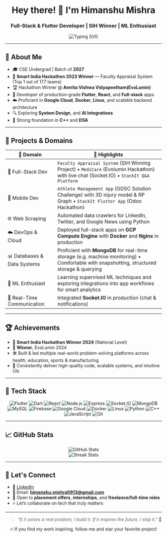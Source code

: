 <h1 align="center">Hey there! 👋 I'm Himanshu Mishra</h1>
<h3 align="center">Full-Stack & Flutter Developer | SIH Winner | ML Enthusiast</h3>

<p align="center">
  <img src="https://readme-typing-svg.herokuapp.com?font=Fira+Code&size=22&pause=1000&center=true&vCenter=true&width=500&lines=Full-Stack+%26+Flutter+Developer;SIH+Winner+%7C+ML+Enthusiast;GCP+%7C+Docker+%7C+Socket.IO+%7C+MongoDB" alt="Typing SVG" />
</p>



---

## 🚀 About Me

- 🎓 CSE Undergrad | Batch of **2027**
- 👑 **Smart India Hackathon 2023 Winner** — Faculty Appraisal System (Top 1 out of 177 teams)
- 🏆 Hackathon Winner @ **Amrita Vishwa Vidyapeetham(EvoLumin)**
- 📱 Developer of production-grade **Flutter**, **React**, and **Full-stack** apps
- ☁️ Proficient in **Google Cloud**, **Docker**, **Linux**, and scalable backend architecture
- 🔍 Exploring **System Design**, and **AI Integrations**
- 🧠 Strong foundation in **C++** and **DSA**

---

## 🧠 Projects & Domains

| 💼 Domain | 🌟 Highlights |
|----------|-----------------------------|
| 🚀 Full-Stack Dev | `Faculty Appraisal System` (SIH Winning Project) • `MediCare` (Evolumin Hackathon) with live chat (Socket.IO) • `StackIt Q&A Platform` |
| 📱 Mobile Dev | `Athlete Management App` (GDSC Solution Challenge) with 3D injury model & RP Graph • `StackIt Flutter App` (Odoo Hackathon) |
| 🌐 Web Scraping | Automated data crawlers for LinkedIn, Twitter, and Google News using Python |
| ☁️ DevOps & Cloud | Deployed full-stack apps on **GCP Compute Engine** with **Docker** and **Nginx** in production |
| 📊 Databases & Data Systems | Proficient with **MongoDB** for real-time storage (e.g. machine monitoring) • Comfortable with snapshotting, structured storage & querying |
| 🤖 ML Enthusiast | Learning supervised ML techniques and exploring integrations into app workflows for smart analytics |
| 🔌 Real-Time Communication | Integrated **Socket.IO** in production (chat & notifications)


---

## 🏆 Achievements

- 👑 **Smart India Hackathon Winner 2024** (National Level)  
- 🥇 **Winner**, EvoLumin 2024  
- 🛠 Built & led multiple real-world problem-solving platforms across health, education, sports & manufacturing  
- 🎯 Consistently deliver high-quality code, scalable systems, and intuitive UIs  

---

## 🧰 Tech Stack

<div align="center">

![Flutter](https://img.shields.io/badge/-Flutter-02569B?&logo=flutter)
![Dart](https://img.shields.io/badge/-Dart-0175C2?&logo=dart)
![React](https://img.shields.io/badge/-React-000?&logo=react)
![Node.js](https://img.shields.io/badge/-Node.js-339933?&logo=nodedotjs)
![Express](https://img.shields.io/badge/-Express.js-000000?&logo=express)
![Socket.IO](https://img.shields.io/badge/-Socket.IO-010101?&logo=socket.io)
![MongoDB](https://img.shields.io/badge/-MongoDB-47A248?&logo=mongodb)
![MySQL](https://img.shields.io/badge/-MySQL-4479A1?&logo=mysql)
![Firebase](https://img.shields.io/badge/-Firebase-FFCA28?&logo=firebase)
![Google Cloud](https://img.shields.io/badge/-GCP-4285F4?&logo=googlecloud)
![Docker](https://img.shields.io/badge/-Docker-2496ED?&logo=docker)
![Linux](https://img.shields.io/badge/-Linux-FCC624?&logo=linux)
![Python](https://img.shields.io/badge/-Python-3776AB?&logo=python)
![C++](https://img.shields.io/badge/-C++-00599C?&logo=c%2B%2B)
![JavaScript](https://img.shields.io/badge/-JavaScript-F7DF1E?&logo=javascript)
![Git](https://img.shields.io/badge/-Git-F05032?&logo=git)

</div>


---

## 📈 GitHub Stats

<p align="center">
  <img src="https://github-readme-stats.vercel.app/api?username=himanshu-mishra-27&show_icons=true&theme=tokyonight&count_private=true" alt="GitHub Stats" />
  <br />
  <img src="https://github-readme-streak-stats.herokuapp.com?user=himanshu-mishra-27&theme=tokyonight" alt="Streak Stats" />
</p>

---

## 🤝 Let's Connect

- 🔗 [LinkedIn](https://www.linkedin.com/in/himanshu-mishra-459b882b4/)
- 💌 Email: **himanshu.mishra0913@gmail.com**
- 💼 Open to **placement offers**, **internships**, and **freelance/full-time roles**
- ⚡ Let’s collaborate on tech that truly matters

---

> *"If it solves a real problem, I build it. If it inspires the future, I ship it."* 🚀

<p align="center">
  🔥 If you find my work inspiring, follow me and star your favorite project!  
</p>
